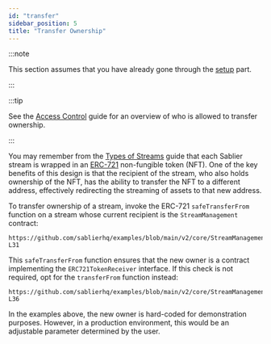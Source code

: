 ```yaml
---
id: "transfer"
sidebar_position: 5
title: "Transfer Ownership"
---
```


:::note

This section assumes that you have already gone through the [setup](/contracts/v2/guides/stream-management/setup) part.

:::

:::tip

See the [Access Control](/contracts/v2/reference/access-control) guide for an overview of who is allowed to transfer
ownership.

:::

You may remember from the [Types of Streams](/concepts/protocol/stream-types) guide that each Sablier stream is wrapped
in an [ERC-721](https://eips.ethereum.org/EIPS/eip-721) non-fungible token (NFT). One of the key benefits of this design
is that the recipient of the stream, who also holds ownership of the NFT, has the ability to transfer the NFT to a
different address, effectively redirecting the streaming of assets to that new address.

To transfer ownership of a stream, invoke the ERC-721 `safeTransferFrom` function on a stream whose current recipient is
the `StreamManagement` contract:

```solidity reference title="Stream Management: Transfer Ownership"
https://github.com/sablierhq/examples/blob/main/v2/core/StreamManagement.sol#L29-L31
```

This `safeTransferFrom` function ensures that the new owner is a contract implementing the `ERC721TokenReceiver`
interface. If this check is not required, opt for the `transferFrom` function instead:

```solidity reference title="Stream Management: Transfer Ownership"
https://github.com/sablierhq/examples/blob/main/v2/core/StreamManagement.sol#L34-L36
```

In the examples above, the new owner is hard-coded for demonstration purposes. However, in a production environment,
this would be an adjustable parameter determined by the user.
